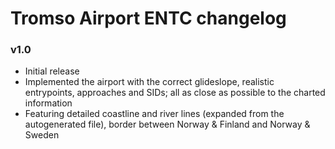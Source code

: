 # Tromso Airport ENTC changelog

### v1.0
- Initial release
- Implemented the airport with the correct glideslope, realistic entrypoints, approaches and SIDs; all as close as possible to the charted information
- Featuring detailed coastline and river lines (expanded from the autogenerated file), border between Norway & Finland and Norway & Sweden
